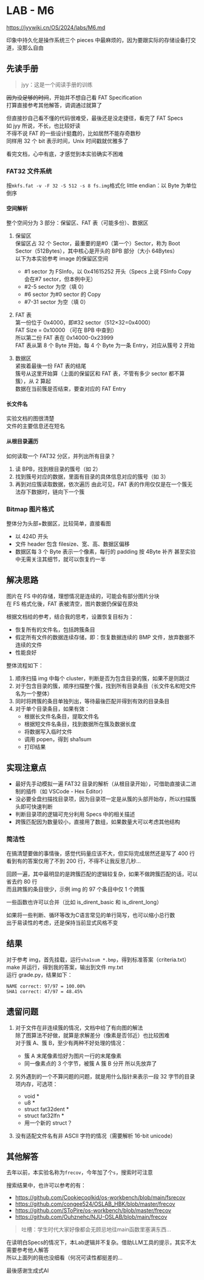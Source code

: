 # LAB - M6

https://jyywiki.cn/OS/2024/labs/M6.md

印象中持久化是操作系统三个 pieces 中最麻烦的，因为要跟实际的存储设备打交道，没那么自由

## 先读手册

> jyy：这是一个阅读手册的训练

~~因为没足够的时间~~，开始并不想自己看 FAT Specification  
打算直接参考其他解答，调调通过就算了

但直接抄自己看不懂的代码很难受，最後还是没走捷径，看完了 FAT Specs  
如 jyy 所说，不长，也比较好读  
不得不说 FAT 的一些设计挺蠢的，比如居然不能存奇数秒  
同样用 32 个 bit 表示时间，Unix 时间戳就优雅多了

看完文档，心中有底，才感觉到本实验确实不困难

### FAT32 文件系统

按`mkfs.fat -v -F 32 -S 512 -s 8 fs.img`格式化
little endian：以 Byte 为单位倒序

#### 空间解析

整个空间分为 3 部分：保留区、FAT 表（可能多份）、数据区

1. 保留区  
   保留区占 32 个 Sector，最重要的是#0（第一个）Sector，称为 Boot Sector（512Bytes），其中核心是开头的 BPB 部分（大小 64Bytes）  
   以下为本实验参考 image 的保留区空间

   - #1 sector 为 FSInfo，以 0x41615252 开头（Specs 上说 FSInfo Copy 会在#7 sector，但本例中无）
   - #2-5 sector 为空（填 0）
   - #6 sector 为#0 sector 的 Copy
   - #7-31 sector 为空（填 0）

2. FAT 表  
   第一份位于 0x4000，即#32 sector（512×32=0x4000）  
   FAT Size = 0x10000 （可在 BPB 中查到）  
   所以第二份 FAT 表在 0x14000-0x23999  
   FAT 表从第 8 个 Byte 开始，每 4 个 Byte 为一条 Entry，对应从簇号 2 开始

3. 数据区  
   紧挨着最後一份 FAT 表的结尾  
   簇号从这里开始算（上面的保留区和 FAT 表，不管有多少 sector 都不算簇），从 2 算起  
   数据在当前簇是否结束，要查对应的 FAT Entry

#### 长文件名

实验文档的图很清楚  
文件的主要信息还在短名

#### 从根目录遍历

如何读取一个 FAT32 分区，并列出所有目录？

1. 读 BPB，找到根目录的簇号（如 2）
2. 找到簇号对应的数据，里面有目录的具体信息对应的簇号（如 3）
3. 再到对应簇读取数据，依次遍历
   由此可见，FAT 表的作用仅仅是在一个簇无法存下数据时，链向下一个簇

### Bitmap 图片格式

整体分为头部+数据区，比较简单，直接看图

- 以 424D 开头
- 文件 header 包含 filesize、宽、高、数据区偏移
- 数据区每 3 个 Byte 表示一个像素，每行的 padding 按 4Byte 补齐
  甚至实验中无需关注其细节，就可以恢复约一半

## 解决思路

图片在 FS 中的存储，理想情况是连续的，可能会有部分图片分块  
在 FS 格式化後，FAT 表被清空，图片数据仍保留在原处

根据文档给的参考，结合我的思考，设置恢复目标为：

- 恢复所有的文件名，包括跨簇条目
- 假定所有文件的数据连续存储，即：恢复数据连续的 BMP 文件，放弃数据不连续的文件
- 性能良好

整体流程如下：
1. 顺序扫描 img 中每个 cluster，判断是否为包含目录的簇，如果不是则跳过
2. 对于包含目录的簇，顺序扫描整个簇，找到所有目录条目（长文件名和短文件名为一个整体）
3. 同时将跨簇的条目单独列出，等待最後匹配并得到有效的目录条目
4. 对于单个目录条目，如果有效：
   - 根据长文件名条目，提取文件名
   - 根据短文件名条目，找到数据所在簇及数据长度
   - 将数据写入临时文件
   - 调用 popen，得到 sha1sum
   - 打印结果

## 实现注意点

- 最好先手动模拟一遍 FAT32 目录的解析（从根目录开始），可借助直接读二进制的插件（如 VSCode - Hex Editor）
- 没必要全盘扫描找目录项，因为目录项一定是从簇的头部开始存，所以扫描簇头即可快速判断
- 判断目录项的逻辑可充分利用 Specs 中的相关描述
- 跨簇匹配因为数量较小，直接用了数组，如果数量大可以考虑其他结构

### 简洁性

在搞清楚要做的事情後，感觉代码量应该不大，但实际完成居然还是写了 400 行  
看到有的答案仅用了不到 200 行，不得不让我反思几秒...

回顾一遍，其中最明显的是跨簇匹配的逻辑较复杂，如果不做跨簇匹配的话，可以省去约 80 行  
而且跨簇的条目很少，示例 img 的 97 个条目中仅 1 个跨簇

一些函数也许可以合并（比如 is_dirent_basic 和 is_dirent_long）

如果将一些判断、循环等改为C语言常见的单行简写，也可以缩小总行数  
出于易读性的考虑，还是保持当前显式风格不变

## 结果

对于参考 img，首先挂载，运行`sha1sum *.bmp`，得到标准答案（criteria.txt）  
make 并运行，得到我的答案，输出到文件 my.txt  
运行 grade.py，结果如下：

```
NAME correct: 97/97 = 100.00%
SHA1 correct: 47/97 = 48.45%
```

## 遗留问题

1. 对于文件在非连续簇的情况，文档中给了有向图的解法  
   除了图算法不好做，就算是求解差分（像素是否邻近）也比较困难  
   对于簇 A、簇 B，至少有两种不好处理的情况：

   - 簇 A 末尾像素恰好为图片一行的末尾像素
   - 同一像素点的 3 个字节，被簇 A 簇 B 分开
     所以先放弃了

2. 另外遇到的一个不算问题的问题，就是用什么指针来表示一段 32 字节的目录项内存，可选项：

   - void \*
   - u8 \*
   - struct fat32dent \*
   - struct fat32lfn \*
   - 用一个新的 struct？

3. 没有适配文件名有非 ASCII 字符的情况（需要解析 16-bit unicode）

## 其他解答

去年以前，本实验名称为`frecov`，今年加了个`s`，搜索时可注意

搜索结果中，也许可以参考的有：
- https://github.com/Cookiecoolkid/os-workbench/blob/main/fsrecov
- https://github.com/congee524/OSLAB_HBK/blob/master/frecov
- https://github.com/SToPire/os-workbench/blob/master/frecov
- https://github.com/Ouhznehc/NJU-OSLAB/blob/main/frecov

> 吐槽：学生时代大家好像都会无顾忌地往main函数里塞满东西...

在读明白Specs的情况下，本Lab逻辑并不复杂。借助LLM工具的提示，其实不太需要参考他人解答  
所以上面列的我也没细看（何况可读性都挺差的...

最後感谢生成式AI
